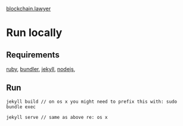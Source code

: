[blockchain.lawyer](http://blockchain.lawyer)

# Run locally

## Requirements
[ruby](https://www.ruby-lang.org/en/documentation/installation/),
[bundler](http://bundler.io),
[jekyll](http://jekyllrb.com/docs/installation/),
[nodejs](https://nodejs.org/),

## Run
`jekyll build // on os x you might need to prefix this with: sudo bundle exec`

`jekyll serve // same as above re: os x`
